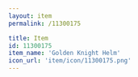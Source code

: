 ```yaml
---
layout: item
permalink: /11300175

title: Item
id: 11300175
item_name: 'Golden Knight Helm'
icon_url: 'item/icon/11300175.png'
---
```

